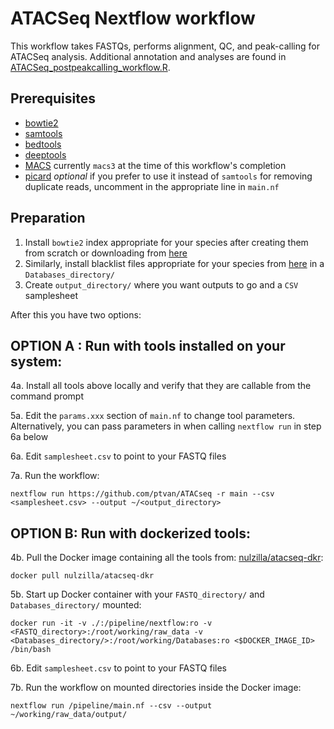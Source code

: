 # ATACSeq Nextflow workflow

This workflow takes FASTQs, performs alignment, QC, and peak-calling for ATACSeq analysis. Additional annotation
and analyses are found in [ATACSeq_postpeakcalling_workflow.R](https://github.com/ptvan/workflows/blob/master/R/ATACSeq_postpeakcalling_workflow.R).

## Prerequisites

- [bowtie2](https://github.com/BenLangmead/bowtie2)
- [samtools](https://www.htslib.org)
- [bedtools](https://bedtools.readthedocs.io/en/latest/)
- [deeptools](https://deeptools.readthedocs.io/en/latest/)
- [MACS](https://github.com/macs3-project/MACS) currently `macs3` at the time of this workflow's completion
- [picard](https://broadinstitute.github.io/picard/) _optional_ if you prefer to use it instead of `samtools` for removing duplicate reads, uncomment in the appropriate line in `main.nf`

## Preparation

1. Install `bowtie2` index appropriate for your species after creating them from scratch or downloading from [here](https://benlangmead.github.io/aws-indexes/bowtie)  
2. Similarly, install blacklist files appropriate for your species from [here](https://github.com/Boyle-Lab/Blacklist) in a `Databases_directory/` 
3. Create `output_directory/` where you want outputs to go and a `CSV` samplesheet

After this you have two options:

## OPTION A : Run with tools installed on your system:

4a. Install all tools above locally and verify that they are callable from the command prompt 

5a. Edit the `params.xxx` section of `main.nf` to change tool parameters. Alternatively, you can pass parameters in when calling `nextflow run` in step 6a below

6a. Edit `samplesheet.csv` to point to your FASTQ files

7a. Run the workflow: 
```
nextflow run https://github.com/ptvan/ATACseq -r main --csv <samplesheet.csv> --output ~/<output_directory>
```

## OPTION B: Run with dockerized tools:

4b. Pull the Docker image containing all the tools from: [nulzilla/atacseq-dkr](https://hub.docker.com/repository/docker/nulzilla/atacseq-dkr/general): 
```
docker pull nulzilla/atacseq-dkr
```

5b. Start up Docker container with your `FASTQ_directory/` and `Databases_directory/` mounted: 

```
docker run -it -v ./:/pipeline/nextflow:ro -v <FASTQ_directory>:/root/working/raw_data -v <Databases_directory/>:/root/working/Databases:ro <$DOCKER_IMAGE_ID> /bin/bash
```

6b. Edit `samplesheet.csv` to point to your FASTQ files

7b. Run the workflow on mounted directories inside the Docker image:
```
nextflow run /pipeline/main.nf --csv --output ~/working/raw_data/output/
```
